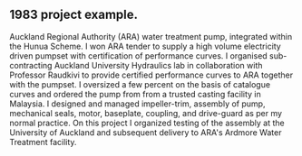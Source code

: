 ## 1983 project example. 
Auckland Regional Authority (ARA) water treatment pump, integrated within the Hunua Scheme. 
I won ARA tender to supply a high volume electricity driven pumpset with certification of performance curves. 
I organised sub-contracting Auckland University Hydraulics lab in collaboration with Professor Raudkivi 
to provide certified performance curves to ARA together with the pumpset. 
I oversized a few percent on the basis of catalogue curves and ordered the pump from from a trusted casting facility in Malaysia. 
I designed and managed impeller-trim, assembly of pump, mechanical seals, motor, baseplate, coupling, 
and drive-guard as per my normal practice. 
On this project I organized testing of the assembly at the University of Auckland and subsequent delivery to ARA's 
Ardmore Water Treatment facility.
